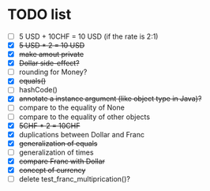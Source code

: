 # TODO list

- [ ] 5 USD + 10CHF = 10 USD (if the rate is 2:1)
- [x] ~~5 USD * 2 = 10 USD~~
- [x] ~~make amout private~~
- [x] ~~Dollar side-effect?~~
- [ ] rounding for Money?
- [x] ~~equals()~~
- [ ] hashCode()
- [x] ~~annotate a instance argument (like object type in Java)?~~
- [ ] compare to the equality of None
- [ ] compare to the equality of other objects
- [x] ~~5CHF * 2 = 10CHF~~
- [x] duplications between Dollar and Franc
- [x] ~~generalization of equals~~
- [ ] generalization of times
- [x] ~~compare Franc with Dollar~~
- [x] ~~concept of currency~~
- [ ] delete test_franc_multiprication()?
